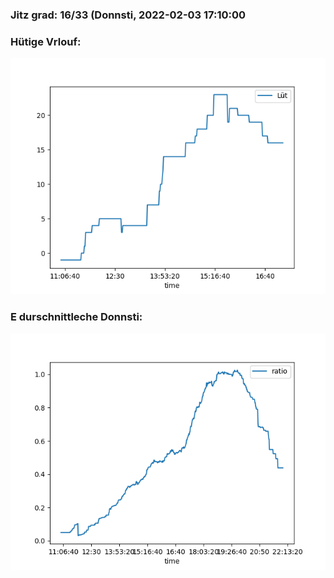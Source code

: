 ### Jitz grad: 16/33 (Donnsti, 2022-02-03 17:10:00

### Hütige Vrlouf:
![Graph](Today.png)

### E durschnittleche Donnsti:
![Graph](Donnsti.png)